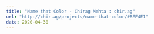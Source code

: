 ```yaml
---
title: "Name that Color - Chirag Mehta : chir.ag"
url: "http://chir.ag/projects/name-that-color/#BEF4E1"
date: 2020-04-30
---
```

